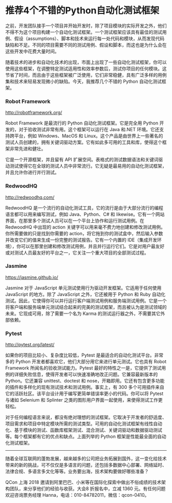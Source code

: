 # 推荐4个不错的Python自动化测试框架



之前，开发团队接手一个项目并开始开发时，除了项目模块的实际开发之外，他们不得不为这个项目构建一个自动化测试框架。一个测试框架应该具有最佳的测试用例、假设（assumptions）、脚本和技术来运行每一处代码和模块，从而发现代码缺陷和不足。不同的项目需要不同的测试用例、假设和脚本，而这也是为什么会在这些开发中花费大量时间。

随着技术的进步和自动化技术的出现，市面上出现了一些自动化测试框架，你可以使用这些框架，在调整特定测试适用性和效率参数后，测试你项目的任何模块。这节省了时间，而且由于这些框架被广泛使用，它们非常稳健，具有广泛多样的用例集和技术来轻易发现微小的缺陷。今天，我推荐几个不错的 Python 自动化测试框架。

### Robot Framework

http://robotframework.org/

Robot Framework 是最流行的 Python 自动化测试框架。它是完全用 Python 开发的，对于验收测试非常有用。这个框架可以运行在 Java 和.NET 环境。它还支持跨平台，例如 Windows、MacOS 和 Linux。这个产品是由世界上一些著名的测试人员创建的，拥有关键词驱动方案。它有如此多可用的工具和库，使得这个框架非常先进和健壮。

它是一个开源框架，并且留有 API 扩展空间。表格式的测试数据语法和关键词驱动测试使得它在全球的测试人员中非常流行。它无疑是最易用的自动化测试框架，并且允许你进行并行测试。

### RedwoodHQ

http://redwoodhq.com/

RedwoodHQ 是一个流行的自动化测试工具，它的流行是由于大部分流行的编程语言都可以用来编写测试，例如 Java、Python、C# 和 likewise。它有一个网站界面，在那里多个测试人员可以在一个平台上协作和运行测试用例。在 RedwoodHQ 中出现的 action 关键字可以用来毫不费力地创建和修改测试用例。你所需要做的只是找到你需要的 action，将它拖到你的测试盒中，然后输入参数并改变它们的值来生成一份完整的测试报告。它有一个内置的 IDE（集成开发环境），你可以在那里创建和修改测试用例，并且并行运行它们。它是对用户最友好或对测试人员最友好的平台之一，它关注一个重大项目的全部测试过程。

### Jasmine

https://jasmine.github.io/

Jasmine 对于 JavaScript 单元测试使用行为驱动开发框架。它适用于任何使用 JavaScript 的地方。除了 JavaScript 之外，它还被用于 Python 和 Ruby 自动化测试。因此，它使得你可以并行运行客户端测试用例和服务端测试用例。它是一个将客户端和服务端单元测试结合起来的完美的测试框架，而且被认为是测试领域的未来。它现成可用，除了需要一个名为 Karma 的测试运行器之外，不需要其它外部依赖。

### Pytest

http://pytest.org/latest/

如果你的项目比较小、复杂度比较低，Pytest 是最适合的自动化测试平台。非常多的 Python 开发者都喜欢它，他们大部分用它来进行单元测试。它也具有 Robot Framework 所闻名的验收测试能力。Pytest 最好的特性之一是，它提供了测试用例的详细失败信息，使得开发者可以快速准确地改正问题。它兼容最新版本的 Python。它还兼容 unittest、doctest 和 nose，开箱即用。它还有包含更多功能的插件和多样化的现有测试技术和测试用例。事实上，有 300 多个可用插件来自它的活跃社区。该平台设计用于编写更简单错误率更小的代码。你可以将 Pytest 与诸如 Selenium 和 Splinter 之类的图形用户界面一起使用，来使得测试工作更轻松。

对于任何编程语言来说，都没有绝对理想的测试框架。它取决于开发者的舒适度、项目需求和项目中特定模块所需的测试类型。可用的自动化测试框架有线性自动化、基于模块的测试、函数库框架测试、混合测试、关键词驱动和数据驱动测试等。每个框架都有它的优点和缺点。上面列举的 Python 框架是性能最全面的自动化测试框架。



-------

随着全球互联网的蓬勃发展，越来越多的公司把业务拓展到国外，这一变化给技术带来的新的挑战，可不仅仅是多语言的问题，还包括多数据中心部署、网络延时、法律合规、多语言多文化等等。业务要出海，技术架构要做好哪些准备？

QCon 上海 2018 邀请到阿里巴巴、小米等在国际化探索中做出不俗成绩的技术架构团队，来分享他们的经验与收获。大会8 折报名中，立减 1360 元。有任何问题欢迎咨询票务经理 Hanna，电话：010-84782011，微信：qcon-0410。
